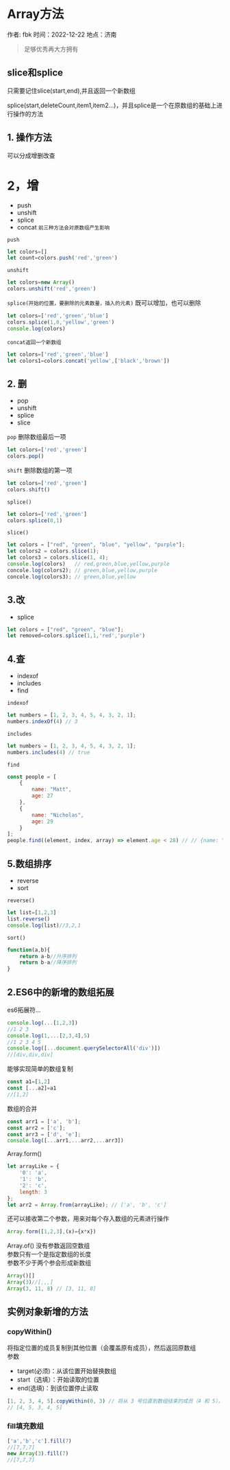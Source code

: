 # Array方法

作者: fbk
时间：2022-12-22
地点：济南
>足够优秀再大方拥有
## slice和splice
只需要记住slice(start,end),并且返回一个新数组

splice(start,deleteCount,item1,item2...)，并且splice是一个在原数组的基础上进行操作的方法

## 1. 操作方法
可以分成增删改查
# 2，增
- push
- unshift
- splice
- concat
`前三种方法会对原数组产生影响`


`push`
```js
let colors=[]
let count=colors.push('red','green')
```

`unshift`
```js
let colors=new Array()
colors.unshift('red','green')
```

`splice(开始的位置，要删除的元素数量，插入的元素)`
既可以增加，也可以删除
```js
let colors=['red','green','blue']
colors.splice(1,0,'yellow','green')
console.log(colors)
```

`concat返回一个新数组`
```js
let colors=['red','green','blue']
let colors1=colors.concat('yellow',['black','brown'])
```
## 2. 删
- pop
- unshift
- splice
- slice

`pop`
删除数组最后一项
```js
let colors=['red','green']
colors.pop()
```

`shift`
删除数组的第一项
```js
let colors=['red','green']
colors.shift()
```

`splice()`
```js
let colors=['red','green']
colors.splice(0,1)
```

`slice()`
```js
let colors = ["red", "green", "blue", "yellow", "purple"];
let colors2 = colors.slice(1);
let colors3 = colors.slice(1, 4);
console.log(colors)   // red,green,blue,yellow,purple
concole.log(colors2); // green,blue,yellow,purple
concole.log(colors3); // green,blue,yellow
```
## 3.改
- splice
```js
let colors = ["red", "green", "blue"];
let removed=colors.splice(1,1,'red','purple')
```

## 4.查
- indexof
- includes
- find

`indexof`
```js
let numbers = [1, 2, 3, 4, 5, 4, 3, 2, 1];
numbers.indexOf(4) // 3
```

`includes`
```js
let numbers = [1, 2, 3, 4, 5, 4, 3, 2, 1];
numbers.includes(4) // true
```

`find`
```js
const people = [
    {
        name: "Matt",
        age: 27
    },
    {
        name: "Nicholas",
        age: 29
    }
];
people.find((element, index, array) => element.age < 28) // // {name: "Matt", age: 27}
```
## 5.数组排序
- reverse
- sort

`reverse()`
```js
let list=[1,2,3]
list.reverse()
console.log(list)//3,2,1
```

`sort()`
```js
function(a,b){
    return a-b//升序排列
    return b-a//降序排列
}
```
## 2.ES6中的新增的数组拓展
es6拓展符...
```js
console.log(...[1,2,3])
//1 2 3
console.log(1,...[2,3,4],5)
//1 2 3 4 5
console.log([...document.querySelectorAll('div')])
//[div,div,div]
```
能够实现简单的数组复制
```js
const a1=[1,2]
const [...a2]=a1
//[1,2]
```
数组的合并
```js
const arr1 = ['a', 'b'];
const arr2 = ['c'];
const arr3 = ['d', 'e'];
console.log([...arr1,...arr2,...arr3])
```
Array.form()
```js
let arrayLike = {
    '0': 'a',
    '1': 'b',
    '2': 'c',
    length: 3
};
let arr2 = Array.from(arrayLike); // ['a', 'b', 'c']
```
还可以接收第二个参数，用来对每个存入数组的元素进行操作
```js
Array.form([1,2,3],(x)={x*x})
```
Array.of()
没有参数返回空数组<br/>
参数只有一个是指定数组的长度<br/>
参数不少于两个参会形成新数组
```js
Array()[]
Array(3)//[,,,]
Array(3, 11, 8) // [3, 11, 8]
```
## 实例对象新增的方法
### copyWithin()
将指定位置的成员复制到其他位置（会覆盖原有成员），然后返回原数组<br/>
参数<br>
- target(必须)：从该位置开始替换数组
- start（选填）：开始读取的位置
- end(选填)：到该位置停止读取
```js
[1, 2, 3, 4, 5].copyWithin(0, 3) // 将从 3 号位直到数组结束的成员（4 和 5），复制到从 0 号位开始的位置，结果覆盖了原来的 1 和 2
// [4, 5, 3, 4, 5] 
```
### fill填充数组
```js
['a','b','c'].fill(7)
//[7,7,7]
new Array(3).fill(7)
//[7,7,7]
```
